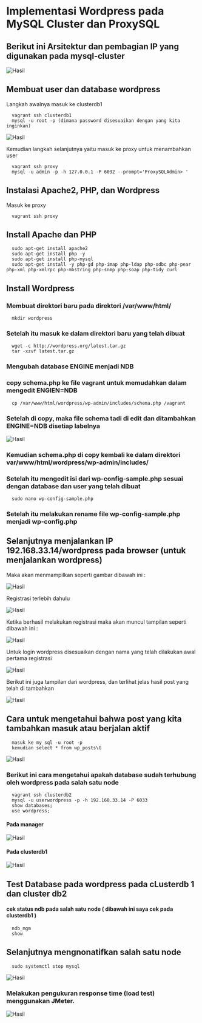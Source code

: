 # Implementasi Wordpress pada MySQL Cluster dan ProxySQL
## Berikut ini Arsitektur dan pembagian IP yang digunakan pada mysql-cluster

![Hasil](arsitektur.png)

## Membuat user dan database wordpress
Langkah awalnya masuk ke clusterdb1
`````
  vagrant ssh clusterdb1
  mysql -u root -p (dimana password disesuaikan dengan yang kita inginkan)
`````
![Hasil](clusterdb.png)

Kemudian langkah selanjutnya yaitu masuk ke proxy untuk menambahkan user
`````
  vagrant ssh proxy
  mysql -u admin -p -h 127.0.0.1 -P 6032 --prompt='ProxySQLAdmin> '
`````
## Instalasi Apache2, PHP, dan Wordpress
Masuk ke proxy
`````
  vagrant ssh proxy
`````
## Install Apache dan PHP
`````
  sudo apt-get install apache2
  sudo apt-get install php -y
  sudo apt-get install php-mysql
  sudo apt-get install -y php-gd php-imap php-ldap php-odbc php-pear php-xml php-xmlrpc php-mbstring php-snmp php-soap php-tidy curl
`````
## Install Wordpress
  ### Membuat direktori baru pada direktori /var/www/html/
`````
  mkdir wordpress
`````
  ### Setelah itu masuk ke dalam direktori baru yang telah dibuat
`````
  wget -c http://wordpress.org/latest.tar.gz
  tar -xzvf latest.tar.gz 
`````
  ### Mengubah database ENGINE menjadi NDB
  ### copy schema.php ke file vagrant untuk memudahkan dalam mengedit ENGIEN=NDB
`````
  cp /var/www/html/wordpress/wp-admin/includes/schema.php /vagrant
`````
  ### Setelah di copy, maka file schema tadi di edit dan ditambahkan ENGINE=NDB disetiap labelnya
  
  ![Hasil](schema.png)
  
  ### Kemudian schema.php di copy kembali ke dalam direktori var/www/html/wordpress/wp-admin/includes/
  ### Setelah itu mengedit isi dari wp-config-sample.php  sesuai dengan database dan user yang telah dibuat
`````
  sudo nano wp-config-sample.php
`````
  ### Setelah itu melakukan rename file wp-config-sample.php menjadi wp-config.php
  ## Selanjutnya menjalankan IP 192.168.33.14/wordpress pada browser (untuk menjalankan wordpress)
  Maka akan menmampilkan seperti gambar dibawah ini : 
  
   ![Hasil](Picture1.png)
   
  Registrasi terlebih dahulu
  
   ![Hasil](Picture2.png)
   
  Ketika berhasil melakukan registrasi maka akan muncul tampilan seperti dibawah ini : 
  
   ![Hasil](Picture3.png)
   
  Untuk login wordpress disesuaikan dengan nama yang telah dilakukan awal pertama registrasi
    
   ![Hasil](Picture4.png)
   
  Berikut ini juga tampilan dari wordpress, dan terlihat jelas hasil post yang telah di tambahkan
     
   ![Hasil](Picture5.png)
   
   ## Cara untuk mengetahui bahwa post yang kita tambahkan masuk atau berjalan aktif
`````
  masuk ke my sql -u root -p
  kemudian select * from wp_posts\G
`````
  ![Hasil](Picture6.png)
   
 ### Berikut ini cara mengetahui apakah database sudah terhubung oleh wordpress pada salah satu node
`````
  vagrant ssh clusterdb2
  mysql -u userwordpress -p -h 192.168.33.14 -P 6033
  show databases;
  use wordpress;
`````
   #### Pada manager
   ![Hasil](Picture7.png)
   
   #### Pada clusterdb1
   ![Hasil](Picture8.png)
   
   ## Test Database pada wordpress pada cLusterdb 1 dan cluster db2
   #### cek status ndb pada salah satu node ( dibawah ini saya cek pada clusterdb1 )
`````
  ndb_mgm
  show
`````
  ## Selanjutnya mengnonatifkan salah satu node
  
`````
  sudo systemctl stop mysql
`````
   ![Hasil](Picture1.png)
   
  ### Melakukan pengukuran response time (load test) menggunakan JMeter.
  
   ![Hasil](Picture1.png)


  
  
  
  
 
 
  
